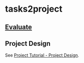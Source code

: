 # tasks2project

## [Evaluate](../readme.md)

## Project Design

See [Project Tutorial - Project Design](https://github.com/bytedance/web-bench/wiki/Project-Tutorial-CN#2-%E8%AE%BE%E8%AE%A1%E9%A1%B9%E7%9B%AE).

